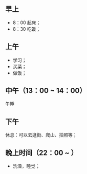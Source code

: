 ## 早上

- 8：00 起床；
- 8：30 吃饭；

## 上午

- 学习；
- 买菜；
- 做饭；

## 中午（13：00 ~ 14：00）

午睡

## 下午

休息：可以去逛街、爬山、拍照等；


## 晚上时间（22：00 ~ ）

- 洗澡，睡觉；
